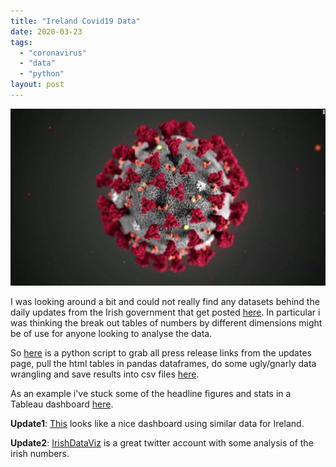 ```yaml
---
title: "Ireland Covid19 Data"
date: 2020-03-23
tags: 
  - "coronavirus"
  - "data"
  - "python"
layout: post
---
```


![](/assets/images/2020-03-23-ireland-covid19-data/200130165125-corona-virus-cdc-image-super-tease.jpg)

I was looking around a bit and could not really find any datasets behind the daily updates from the Irish government that get posted [here](https://www.gov.ie/en/news/7e0924-latest-updates-on-covid-19-coronavirus/). In particular i was thinking the break out tables of numbers by different dimensions might be of use for anyone looking to analyse the data.

So [here](https://github.com/andrewm4894/ireland_covid19_data) is a python script to grab all press release links from the updates page, pull the html tables in pandas dataframes, do some ugly/gnarly data wrangling and save results into csv files [here](https://github.com/andrewm4894/ireland_covid19_data/tree/master/data).

As an example i've stuck some of the headline figures and stats in a Tableau dashboard [here](https://public.tableau.com/profile/andrew.maguire#!/vizhome/IrealndCovid19Data/Daily).

**Update1**: [This](https://datastudio.google.com/u/0/reporting/8bc04c57-017b-4f4d-975b-d004bcc7728d/page/9cEJB?s=rlQVDcBF3sY) looks like a nice dashboard using similar data for Ireland.

**Update2**: [IrishDataViz](https://twitter.com/IrishDataViz) is a great twitter account with some analysis of the irish numbers.
